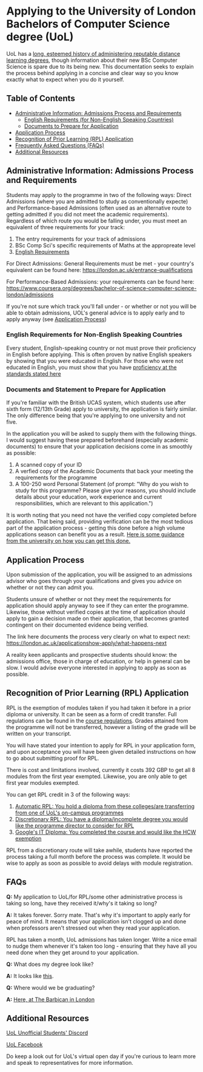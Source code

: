 # Applying to the University of London Bachelors of Computer Science degree (UoL)  

UoL has a [long, esteemed history of administering reputable distance learning degrees](https://en.wikipedia.org/wiki/University_of_London_Worldwide), though information about their new BSc Computer Science is spare due to its being new. This documentation seeks to explain the process behind applying in a concise and clear way so you know exactly what to expect when you do it yourself.

## Table of Contents

* [Administrative Information: Admissions Process and Requirements](#administrative-information-admissions-process-and-requirements)
  * [English Requirements (for Non-English Speaking Countries)](#english-requirements-for-non-english-speaking-countries)
  * [Documents to Prepare for Application](#documents-and-statement-to-prepare-for-application)
* [Application Process](#application-process)
* [Recognition of Prior Learning (RPL) Application](#recognition-of-prior-learning-rpl-application)
* [Frequently Asked Questions (FAQs)](#faqs)
* [Additional Resources](#additional-resources)

## Administrative Information: Admissions Process and Requirements

Students may apply to the programme in two of the following ways: Direct Admissions (where you are admitted to study as conventionally expecte) and Performance-based Admissions (often used as an alternative route to getting admitted if you did not meet the academic requirements). Regardless of which route you would be falling under, you must meet an equivalent of three requirements for your track:

1. The entry requirements for your track of admissions
2. BSc Comp Sci's specific requirements of Maths at the appropreate level
3. [English Requirements](#english-requirements-for-non-english-speaking-countries)

For Direct Admissions: General Requirements must be met - your country's equivalent can be found here: https://london.ac.uk/entrance-qualifications

For Performance-Based Admissions: your requirements can be found here: https://www.coursera.org/degrees/bachelor-of-science-computer-science-london/admissions

If you're not sure which track you'll fall under - or whether or not you will be able to obtain admissions, UOL's general advice is to apply early and to apply anyway (see [Application Process](#application-process))

### English Requirements for Non-English Speaking Countries

Every student, English-speaking country or not must prove their proficiency in English before applying. This is often proven by native English speakers by showing that you were educated in English. For those who were not educated in English, you must show that you have [proficiency at the standards stated here](https://london.ac.uk/applications/how-apply/english-requirements#awards-2563)

### Documents and Statement to Prepare for Application

If you're familiar with the British UCAS system, which students use
after sixth form (12/13th Grade) apply to university, the application is fairly similar. The only difference being that you're applying to one university and not five.

In the application you will be asked to supply them with the following things. I would suggest having these prepared beforehand (especially academic documents) to ensure that your application decisions come in as smoothly as possible:

1. A scanned copy of your ID
2. A verfied copy of the Academic Documents that back your meeting the requirements for the programme
3. A 100-250 word Personal Statement (of prompt: "Why do you wish to study for this programme?
Please give your reasons, you should include details about your education, work experience and current responsibilities, which are relevant to this application.")

It is worth noting that you need not have the verified copy completed before application. That being said, providing verification can be the most tedious part of the application process - getting this done before a high volume applications season can benefit you as a result. [Here is some guidance from the university on how you can get this done.](https://london.ac.uk/applications/how-apply/supplying-evidence)

## Application Process

Upon submission of the application, you will be assigned to an admissions advisor who goes through your qualifications and gives you advice on whether or not they can admit you.

Students unsure of whether or not they meet the requirements for application should apply anyway to see if they can enter the programme. Likewise, those without verified copies at the time of application should apply to gain a decision made on their application, that becomes granted contingent on their documented evidence being verified.

The link here documents the process very clearly on what to expect next: https://london.ac.uk/applicationshow-apply/what-happens-next

A reality keen applicants and prospective students should know: the admissions office, those in charge of education, or help in general can be slow. I would advise everyone interested in applying to apply as soon as possible.

## Recognition of Prior Learning (RPL) Application

RPL is the exemption of modules taken if you had taken it before in a prior diploma or university. It can be seen as a form of credit transfer. Full regulations can be found in the [course regulations](https://london.ac.uk/sites/default/files/regulations/progregs-computer-science-2019-2020.pdf). Grades attained from the programme will not be transferred, however a listing of the grade will be written on your transcript.

You will have stated your intention to apply for RPL in your application form, and upon acceptance you will have been given detailed instructions on how to go about submitting proof for RPL.

There is cost and limitations involved, currently it costs 392 GBP to get all 8 modules from the first year exempted. Likewise, you are only able to get first year modules exempted.

You can get RPL credit in 3 of the following ways:

1. [Automatic RPL: You hold a diploma from these colleges/are transferring from one of UoL's on-campus programmes](https://london.ac.uk/applications/how-apply/recognition-prior-learning/recognition-and-accreditation-prior-learning-3)
2. [Discretionary RPL: You have a diploma/incomplete degree you would like the programme director to consider for RPL](https://london.ac.uk/applications/how-apply/recognition-prior-learning/recognition-and-accreditation-prior-learning-3)
3. [Google's IT Diploma: You completed the course and would like the HCW exemption](https://www.coursera.org/professional-certificates/google-it-support)

RPL from a discretionary route will take awhile, students have reported the process taking a full month before the process was complete. It would be wise to apply as soon as possible to avoid delays with module registration.

## FAQs

**Q:** My application to UoL/for RPL/some other administrative process is taking so long, have they received it/why's it taking so long?

**A:** It takes forever. Sorry mate. That's why it's important to apply early for peace of mind. It means that your application isn't clogged up and done when professors aren't stressed out when they read your application.  

RPL has taken a month, UoL admissions has taken longer. Write a nice email to nudge them whenever it's taken too long - ensuring that they have all you need done when they get around to your application.

**Q:** What does my degree look like?

**A:** It looks like [this](https://www.thestudentroom.co.uk/showthread.php?t=2459201).

**Q:** Where would we be graduating?

**A:** [Here, at The Barbican in London](https://www.youtube.com/watch?v=Oja7n2Kq2do)

## Additional Resources

[UoL Unofficial Students' Discord](https://discord.gg/fugMPVR)

[UoL Facebook](https://www.facebook.com/LondonU/?ref=br_rs)

Do keep a look out for UoL's virtual open day if you're curious to learn more and speak to representatives for more information.
